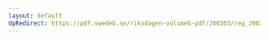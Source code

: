 ```yaml
---
layout: default
UpRedirect: https://pdf.swedeb.se/riksdagen-volumeG-pdf/200203/reg_200203/reg_200203_0154.pdf
---
```

